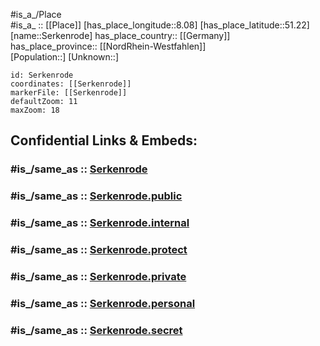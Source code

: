 ﻿---
confidential: public
isDeleted: false
location:
- 51.22
- 8.08
mapmarker: city
mapzoom:
- 7
- 12
SpocWebEntityId: 34213
tags:
- geo/City
type: City
---

#is_a_/Place  
#is_a_ :: [[Place]] 
[has_place_longitude::8.08] 
[has_place_latitude::51.22] 
[name::Serkenrode] 
has_place_country:: [[Germany]]  
has_place_province:: [[NordRhein-Westfahlen]]  
[Population::] 
[Unknown::] 


```leaflet
id: Serkenrode
coordinates: [[Serkenrode]] 
markerFile: [[Serkenrode]] 
defaultZoom: 11 
maxZoom: 18
```


## Confidential Links & Embeds: 

### #is_/same_as :: [Serkenrode](/_Standards/Earth/Continent/Europe/Europe~Central/Germany/Germany~West/Nordrhein-Westfalen/counties~NW/Olpe/cities~Olpe/Finnentrop/Serkenrode.md) 

### #is_/same_as :: [Serkenrode.public](/_public/Earth/Continent/Europe/Europe~Central/Germany/Germany~West/Nordrhein-Westfalen/counties~NW/Olpe/cities~Olpe/Finnentrop/Serkenrode.public.md) 

### #is_/same_as :: [Serkenrode.internal](/_internal/Earth/Continent/Europe/Europe~Central/Germany/Germany~West/Nordrhein-Westfalen/counties~NW/Olpe/cities~Olpe/Finnentrop/Serkenrode.internal.md) 

### #is_/same_as :: [Serkenrode.protect](/_protect/Earth/Continent/Europe/Europe~Central/Germany/Germany~West/Nordrhein-Westfalen/counties~NW/Olpe/cities~Olpe/Finnentrop/Serkenrode.protect.md) 

### #is_/same_as :: [Serkenrode.private](/_private/Earth/Continent/Europe/Europe~Central/Germany/Germany~West/Nordrhein-Westfalen/counties~NW/Olpe/cities~Olpe/Finnentrop/Serkenrode.private.md) 

### #is_/same_as :: [Serkenrode.personal](/_personal/Earth/Continent/Europe/Europe~Central/Germany/Germany~West/Nordrhein-Westfalen/counties~NW/Olpe/cities~Olpe/Finnentrop/Serkenrode.personal.md) 

### #is_/same_as :: [Serkenrode.secret](/_secret/Earth/Continent/Europe/Europe~Central/Germany/Germany~West/Nordrhein-Westfalen/counties~NW/Olpe/cities~Olpe/Finnentrop/Serkenrode.secret.md)

